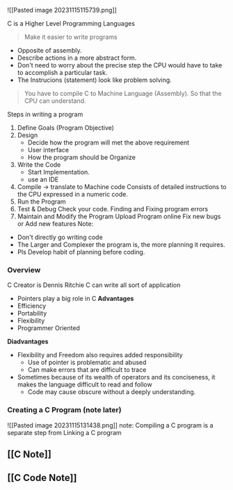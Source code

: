 ![[Pasted image 20231115115739.png]]

C is a Higher Level Programming Languages
> Make it easier to write programs
+ Opposite of assembly.
+ Describe actions in a more abstract form.
+ Don't need to worry about the precise step the CPU would have to take to accomplish a particular task.
+ The Instrucions (statement) look like problem solving.
> You have to compile C to Machine Language (Assembly). So that the CPU can understand.

Steps in writing a program
1) Define Goals (Program Objective)
2) Design 
	+ Decide how the program will met the above requirement
	+ User interface
	+ How the program should be Organize
3) Write the Code
	+ Start Implementation.
	+ use an IDE
4) Compile -> translate to Machine code
	Consists of detailed instructions to the CPU expressed in a numeric code.
5) Run the Program
6) Test & Debug
	Check your code. Finding and Fixing program errors
7) Maintain and Modify the Program
	Upload Program online
	Fix new bugs or Add new features
Note:
+ Don't directly go writing code
+ The Larger and Complexer the program is, the more planning it requires.
+ Pls Develop habit of planning before coding.

### Overview
C Creator is Dennis Ritchie
C can write all sort of application
+ Pointers play a big role in C
**Advantages**
+ Efficiency
+ Portability
+ Flexibility
+ Programmer Oriented

**Diadvantages** 
+ Flexibility and Freedom also requires added responsibility
	+ Use of pointer is problematic and abused
	+ Can make errors that are difficult to trace
+ Sometimes because of its wealth of operators and its conciseness, it makes the language difficult to read and follow
	+ Code may cause obscure without a deeply understanding.



### Creating a C Program (note later)
![[Pasted image 20231115131438.png]]
note: Compiling a C program is a separate step from Linking a C program


## [[C Note]]

## [[C Code Note]]

